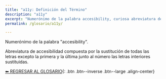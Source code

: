```yaml
---
title: "a11y: Definición del Término"
description: "a11y"
excerpt: "Numerónimo de la palabra accesibility, curiosa abreviatura del término accesibilidad."
permalink: /glosario/a11y/

---
```


Numerónimo de la palabra "accesibility".

Abreviatura de accesibilidad compuesta por la sustitución de todas las letras excepto la primera y la última junto al número las letras interiores sustituidas.

[⬅ REGRESAR AL GLOSARIO](/glosario/ "Regresar al Glosario Principal"){: .btn .btn--inverse .btn--large .align-center}
